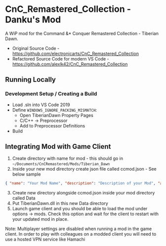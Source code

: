 # CnC_Remastered_Collection - Danku's Mod

A WiP mod for the Command &* Conquer Remastered Collection - Tiberian Dawn.

* Original Source Code - https://github.com/electronicarts/CnC_Remastered_Collection
* Refactored Source Code for modern VS Code - https://github.com/alexlk42/CnC_Remastered_Collection

## Running Locally

### Development Setup / Creating a Build
* Load .sln into VS Code 2019
* Define `WINDOWS_IGNORE_PACKING_MISMATCH`:
  * Open TiberianDawn Property Pages
  * C/C++ -> Preprocessor
  * Add to Preprocessor Definitions
* Build

## Integrating Mod with Game Client

1. Create directory with name for mod - this should go in `~/Documents/CnCRemastered/Mods/Tiberian_Dawn`
2. Inside your new mod directory create json file called ccmod.json - See below sample

```json
{ "name": "Your Mod Name", "description": "Description of your Mod", "author": "Danku", "load_order": 1, "version_low": 2, "version_high": 1, "game_type": "TD" }
```
3. Create new directory alongside ccmod.json inside your mod directory called Data
4. Put TiberianDawn.dll in this new Data directory
5. Launch game client and you should be able to load the mod under options -> mods. Check this option and wait for the client to restart with your updated mod in place.

Note: Multiplayer settings are disabled when running a mod in the game client. In order to play with colleagues on a modded client you will need to use a hosted VPN service like Hamachi
